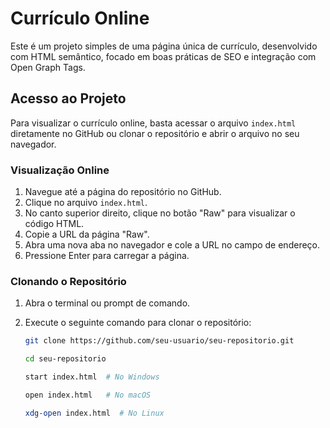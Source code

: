 # Currículo Online

Este é um projeto simples de uma página única de currículo, desenvolvido com HTML semântico, focado em boas práticas de SEO e integração com Open Graph Tags.

## Acesso ao Projeto

Para visualizar o currículo online, basta acessar o arquivo `index.html` diretamente no GitHub ou clonar o repositório e abrir o arquivo no seu navegador.

### Visualização Online

1. Navegue até a página do repositório no GitHub.
2. Clique no arquivo `index.html`.
3. No canto superior direito, clique no botão "Raw" para visualizar o código HTML.
4. Copie a URL da página "Raw".
5. Abra uma nova aba no navegador e cole a URL no campo de endereço.
6. Pressione Enter para carregar a página.

### Clonando o Repositório

1. Abra o terminal ou prompt de comando.
2. Execute o seguinte comando para clonar o repositório:

   ```bash
   git clone https://github.com/seu-usuario/seu-repositorio.git
   ```
   ```bash
   cd seu-repositorio
   ```
    ```bash
   start index.html  # No Windows
   ```
   ```bash
   open index.html   # No macOS
   ```
   ```bash
   xdg-open index.html  # No Linux
   ``` 
